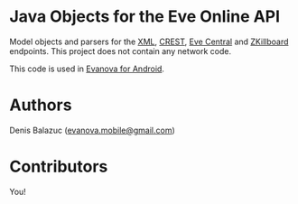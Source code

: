 Java Objects for the Eve Online API 
=======
Model objects and parsers for the [XML](http://wiki.eve-id.net/APIv2_Page_Index), [CREST](https://developers.eveonline.com/resource/crest), [Eve Central](https://eve-central.com/home/develop.html) and [ZKillboard](https://github.com/EVE-KILL/zKillboard) endpoints. This project does not contain any network code.

This code is used in [Evanova for Android](https://market.android.com/details?id=com.tlabs.android.evanova).


Authors
=======
Denis Balazuc (evanova.mobile@gmail.com)



Contributors
============
You!
